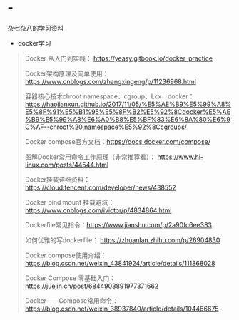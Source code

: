 # -
杂七杂八的学习资料

* docker学习
> Docker 从入门到实践： https://yeasy.gitbook.io/docker_practice
> 
> Docker架构原理及简单使用：https://www.cnblogs.com/zhangxingeng/p/11236968.html
> 
> 容器核心技术chroot namespace、cgroup、Lcx、docker：        https://haojianxun.github.io/2017/11/05/%E5%AE%B9%E5%99%A8%E5%8F%91%E5%B1%95%E5%8F%B2%E5%92%8Cdocker%E5%AE%B9%E5%99%A8%E6%A0%B8%E5%BF%83%E6%8A%80%E6%9C%AF--chroot%20,namespace%E5%92%8Ccgroups/
> 
> Docker compose官方文档：https://docs.docker.com/compose/
> 
> 图解Docker常用命令工作原理（非常推荐看）： https://www.hi-linux.com/posts/44544.html
> 
> Docker挂载详细资料：https://cloud.tencent.com/developer/news/438552
> 
> Docker bind mount 挂载避坑： https://www.cnblogs.com/ivictor/p/4834864.html
> 
> Dockerfile常见指令：https://www.jianshu.com/p/2a90fc6ee383
> 
> 如何优雅的写dockerfile： https://zhuanlan.zhihu.com/p/26904830
> 
> Docker compose使用介绍：https://blog.csdn.net/weixin_43841924/article/details/111868028
> 
> Docker Compose 零基础入门：https://juejin.cn/post/6844903891977371662
> 
> Docker——Compose常用命令：https://blog.csdn.net/weixin_38937840/article/details/104466675
